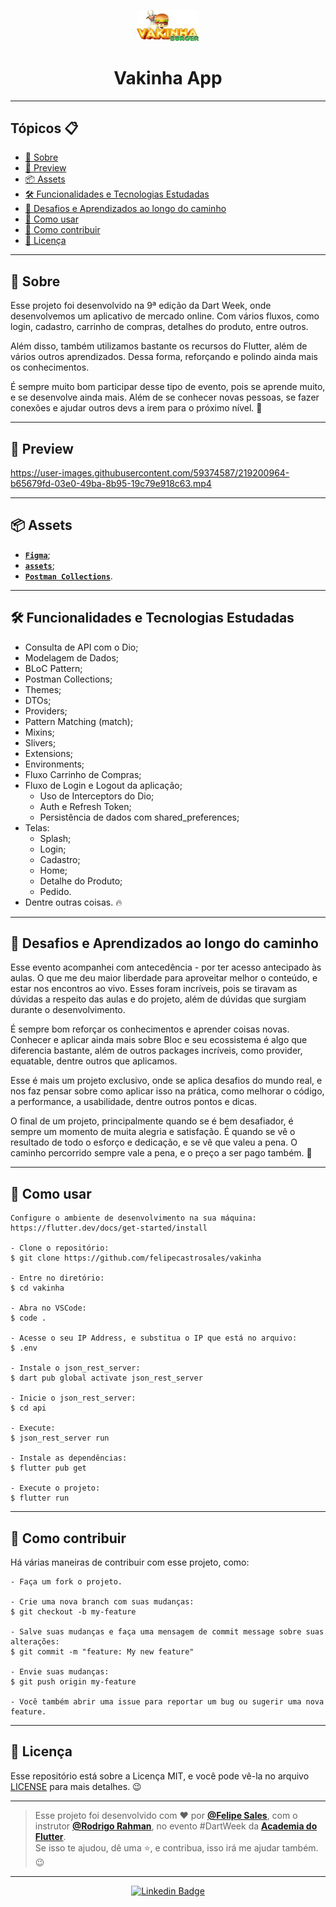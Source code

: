 <p align="center">
    <img src="assets\images\logo.png" width="100" alt="Logo Vakinha App"/>
</p>

<h1 align="center">Vakinha App</h1>

---

<h2>Tópicos 📋</h2>

- [📖 Sobre](#-sobre)
- [📱 Preview](#-preview)
- [📦 Assets](#-assets)
- [🛠️ Funcionalidades e Tecnologias Estudadas](#%EF%B8%8F-funcionalidades-e-tecnologias-estudadas)
- [🤯 Desafios e Aprendizados ao longo do caminho](#-desafios-e-aprendizados-ao-longo-do-caminho)
- [🤔 Como usar](#-como-usar)
- [💪 Como contribuir](#-como-contribuir)
- [📝 Licença](#-licença)

---

<h2>📖 Sobre</h2>

Esse projeto foi desenvolvido na 9ª edição da Dart Week, onde desenvolvemos um aplicativo de mercado online. Com vários fluxos, como login, cadastro, carrinho de compras, detalhes do produto, entre outros.

Além disso, também utilizamos bastante os recursos do Flutter, além de vários outros aprendizados. Dessa forma, reforçando e polindo ainda mais os conhecimentos.

É sempre muito bom participar desse tipo de evento, pois se aprende muito, e se desenvolve ainda mais. Além de se conhecer novas pessoas, se fazer conexões e ajudar outros devs a irem para o próximo nível. 🚀

---

<h2>📱 Preview</h2>

https://user-images.githubusercontent.com/59374587/219200964-b65679fd-03e0-49ba-8b95-19c79e918c63.mp4

---

<h2>📦 Assets</h2>

- <a href="https://www.figma.com/file/02eLp1LEMaZNbolCNBSyKA/Delivery-App?node-id=0%3A1&t=iDh462C3FLfifBUN-0">**`Figma`**</a>;
- <a href="https://github.com/felipecastrosales/vakinha_app/tree/master/assets">**`assets`**</a>;
- <a href="https://github.com/felipecastrosales/vakinha_app/tree/master/api/postman">**`Postman Collections`**</a>.

---   

<h2>🛠️ Funcionalidades e Tecnologias Estudadas</h2>

- Consulta de API com o Dio;
- Modelagem de Dados;
- BLoC Pattern;
- Postman Collections;
- Themes;
- DTOs;
- Providers;
- Pattern Matching (match);
- Mixins;
- Slivers;
- Extensions;
- Environments;
- Fluxo Carrinho de Compras;
- Fluxo de Login e Logout da aplicação;
  - Uso de Interceptors do Dio;
  - Auth e Refresh Token;
  - Persistência de dados com shared_preferences;
- Telas:
  - Splash;
  - Login;
  - Cadastro;
  - Home;
  - Detalhe do Produto;
  - Pedido.
- Dentre outras coisas. 🔥

---

<h2>🤯 Desafios e Aprendizados ao longo do caminho</h2>

Esse evento acompanhei com antecedência - por ter acesso antecipado às aulas. O que me deu maior liberdade para aproveitar melhor o conteúdo, e estar nos encontros ao vivo. Esses foram incríveis, pois se tiravam as dúvidas a respeito das aulas e do projeto, além de dúvidas que surgiam durante o desenvolvimento.

É sempre bom reforçar os conhecimentos e aprender coisas novas. Conhecer e aplicar ainda mais sobre Bloc e seu ecossistema é algo que diferencia bastante, além de outros packages incríveis, como provider, equatable, dentre outros que aplicamos.

Esse é mais um projeto exclusivo, onde se aplica desafios do mundo real, e nos faz pensar sobre como aplicar isso na prática, como melhorar o código, a performance, a usabilidade, dentre outros pontos e dicas. 

O final de um projeto, principalmente quando se é bem desafiador, é sempre um momento de muita alegria e satisfação. É quando se vê o resultado de todo o esforço e dedicação, e se vê que valeu a pena. O caminho percorrido sempre vale a pena, e o preço a ser pago também. 🚀

---

<h2>🤔 Como usar</h2>

```
Configure o ambiente de desenvolvimento na sua máquina:
https://flutter.dev/docs/get-started/install

- Clone o repositório:
$ git clone https://github.com/felipecastrosales/vakinha

- Entre no diretório:
$ cd vakinha

- Abra no VSCode:
$ code .

- Acesse o seu IP Address, e substitua o IP que está no arquivo:
$ .env

- Instale o json_rest_server:
$ dart pub global activate json_rest_server

- Inicie o json_rest_server:
$ cd api

- Execute:
$ json_rest_server run

- Instale as dependências:
$ flutter pub get

- Execute o projeto:
$ flutter run
```

---

<h2>💪 Como contribuir</h2>

Há várias maneiras de contribuir com esse projeto, como:
```
- Faça um fork o projeto.

- Crie uma nova branch com suas mudanças:
$ git checkout -b my-feature

- Salve suas mudanças e faça uma mensagem de commit message sobre suas alterações:
$ git commit -m "feature: My new feature"

- Envie suas mudanças:
$ git push origin my-feature

- Você também abrir uma issue para reportar um bug ou sugerir uma nova feature.
```

---

<h2>📝 Licença</h2>

Esse repositório está sobre a Licença MIT, e você pode vê-la no arquivo <a href="https://github.com/felipecastrosales/vakinha/blob/master/LICENSE">LICENSE</a> para mais detalhes. 😉

---

>Esse projeto foi desenvolvido com ❤️ por **[@Felipe Sales](https://www.linkedin.com/in/felipecastrosales/)**, com o instrutor **[@Rodrigo Rahman](https://br.linkedin.com/in/rodrigo-rahman)**, no evento #DartWeek da **[Academia do Flutter](https://academiadoflutter.com.br/)**.<br>
Se isso te ajudou, dê uma ⭐, e contribua, isso irá me ajudar também. 😉

---

<div align="center">

[![Linkedin Badge](https://img.shields.io/badge/-Felipe%20Sales-292929?style=flat-square&logo=Linkedin&logoColor=white&link=https://www.linkedin.com/in/felipecastrosales/)](https://www.linkedin.com/in/felipecastrosales/)

</div>
